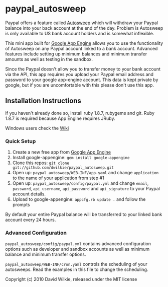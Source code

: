 # paypal_autosweep

Paypal offers a feature called [Autosweep](http://www.ehow.com/how_4598202_automatically-transfer-payments-checking-account.html) which will withdraw your Paypal balance into your back account at the end of the day. Problem is Autosweep is only available to US bank account holders and is somewhat inflexible.

This mini app built for [Google App Engine](http://appengine.google.com) allows you to use the functionality of Autosweep on any Paypal account linked to a bank account. Advanced features include setting up minimum balances and minimum transfer amounts as well as testing in the sandbox.

Since the Paypal doesn't allow you to transfer money to your bank account via the API, this app requires you upload your Paypal email address and password to your google app-engine account. This data is kept private by google, but if you are uncomfortable with this please don't use this app.

## Installation Instructions

If you haven't already done so, install ruby 1.8.7, rubygems and git. Ruby 1.8.7 is required because App Engine requires JRuby.

Windows users check the [Wiki](https://github.com/dwilkie/paypal_autosweep/wiki/Windows)

### Quick Setup

1. Create a new free app from [Google App Engine](http://appengine.google.com)
2. Install google-appengine: `gem install google-appengine`
3. Clone this repos: `git clone git://github.com/dwilkie/paypal_autosweep.git`
4. Open up: `paypal_autosweep/WEB-INF/app.yaml` and change `application` to the name of your application from step #1
5. Open up: `paypal_autosweep/config/paypal.yml` and change `email`, `password`, `api_username`, `api_password` and `api_signature` to your Paypal account details.
6. Upload to google-appengine: `appcfg.rb update .` and follow the prompts

By default your entire Paypal balance will be transferred to your linked bank account every 24 hours.

### Advanced Configuration

`paypal_autosweep/config/paypal.yml` contains advanced configuration options such as developer and sandbox accounts as well as minimum balance and minimum transfer options.

`paypal_autosweep/WEB-INF/cron.yaml` controls the scheduling of your autosweeps. Read the examples in this file to change the scheduling.

Copyright (c) 2010 David Wilkie, released under the MIT license

